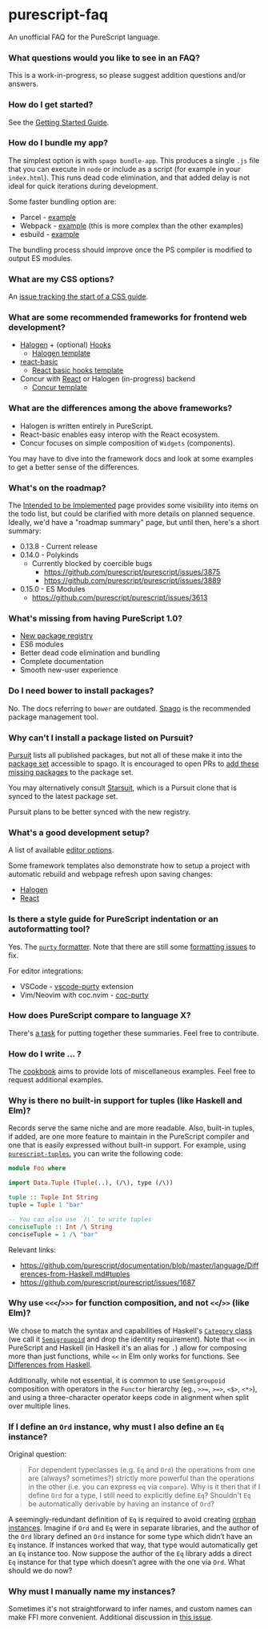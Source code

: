 # purescript-faq

An unofficial FAQ for the PureScript language.

### What questions would you like to see in an FAQ?

This is a work-in-progress, so please suggest addition questions and/or answers.

### How do I get started?

See the [Getting Started Guide](https://github.com/purescript/documentation/blob/master/guides/Getting-Started.md).

### How do I bundle my app?

The simplest option is with `spago bundle-app`. This produces a single `.js` file that you can execute in `node` or include as a script (for example in your `index.html`). This runs dead code elimination, and that added delay is not ideal for quick iterations during development.

Some faster bundling option are:

- Parcel - [example](https://github.com/purescript-halogen/purescript-halogen-template)
- Webpack - [example](https://github.com/milesfrain/tps-save-gist/tree/ace-mode-fixed) (this is more complex than the other examples)
- esbuild - [example](https://github.com/Mateiadrielrafael/purescript-halogen-template)

The bundling process should improve once the PS compiler is modified to output ES modules.

### What are my CSS options?

An [issue tracking the start of a CSS guide](https://github.com/purescript/documentation/issues/336).

### What are some recommended frameworks for frontend web development?

- [Halogen](https://github.com/purescript-halogen/purescript-halogen/) + (optional) [Hooks](https://github.com/thomashoneyman/purescript-halogen-hooks/)
  - [Halogen template](https://github.com/purescript-halogen/purescript-halogen-template/)
- [react-basic](https://github.com/lumihq/purescript-react-basic/)
  - [React basic hooks template](https://github.com/purescript-templates/react-basic-hooks)
- Concur with [React](https://github.com/purescript-concur/purescript-concur-react) or Halogen (in-progress) backend
  - [Concur template](https://github.com/purescript-concur/purescript-concur-starter)

### What are the differences among the above frameworks?

- Halogen is written entirely in PureScript.
- React-basic enables easy interop with the React ecosystem.
- Concur focuses on simple composition of `Widgets` (components).

You may have to dive into the framework docs and look at some examples to get a better sense of the differences.

### What's on the roadmap?

The [Intended to be Implemented](https://github.com/purescript/purescript/milestone/29) page provides some visibility into items on the todo list, but could be clarified with more details on planned sequence.
Ideally, we'd have a "roadmap summary" page, but until then, here's a short summary:

- 0.13.8 - Current release
- 0.14.0 - Polykinds
  - Currently blocked by coercible bugs
    - https://github.com/purescript/purescript/issues/3875
    - https://github.com/purescript/purescript/issues/3889
- 0.15.0 - ES Modules
  - https://github.com/purescript/purescript/issues/3613

### What's missing from having PureScript 1.0?

- [New package registry](https://github.com/purescript/registry)
- ES6 modules
- Better dead code elimination and bundling
- Complete documentation
- Smooth new-user experience

### Do I need bower to install packages?

No. The docs referring to `bower` are outdated. [Spago](https://github.com/purescript/spago) is the recommended package management tool.

### Why can't I install a package listed on Pursuit?

[Pursuit](https://pursuit.purescript.org/) lists all published packages, but not all of these make it into the [package set](https://github.com/purescript/package-sets/) accessible to spago. It is encouraged to open PRs to [add these missing packages](https://github.com/purescript/package-sets/blob/master/CONTRIBUTING.md#how-to-add-a-package-to-the-set) to the package set.

You may alternatively consult [Starsuit](https://spacchetti.github.io/starsuit/), which is a Pursuit clone that is synced to the latest package set.

Pursuit plans to be better synced with the new registry.

### What's a good development setup?

A list of available [editor options](https://github.com/purescript/documentation/blob/master/ecosystem/Editor-and-tool-support.md).

Some framework templates also demonstrate how to setup a project with automatic rebuild and webpage refresh upon saving changes:

- [Halogen](https://github.com/purescript-halogen/purescript-halogen-template)
- [React](https://github.com/purescript-templates/react-basic-hooks)

### Is there a style guide for PureScript indentation or an autoformatting tool?

Yes. The [`purty` formatter](https://gitlab.com/joneshf/purty/). Note that there are still some [formatting issues](https://gitlab.com/joneshf/purty/-/issues) to fix.

For editor integrations:

- VSCode - [vscode-purty](https://github.com/mvakula/vscode-purty) extension
- Vim/Neovim with coc.nvim - [coc-purty](https://github.com/leighman/coc-purty)

### How does PureScript compare to language X?

There's [a task](https://github.com/purescript/documentation/issues/334) for putting together these summaries. Feel free to contribute.

### How do I write ... ?

The [cookbook](https://github.com/JordanMartinez/purescript-cookbook) aims to provide lots of miscellaneous examples. Feel free to request additional examples.

### Why is there no built-in support for tuples (like Haskell and Elm)?

Records serve the same niche and are more readable. Also, built-in tuples, if added, are one more feature to maintain in the PureScript compiler and one that is easily expressed without built-in support. For example, using [`purescript-tuples`](https://pursuit.purescript.org/packages/purescript-tuples), you can write the following code:

```purs
module Foo where

import Data.Tuple (Tuple(..), (/\), type (/\))

tuple :: Tuple Int String
tuple = Tuple 1 "bar"

-- You can also use `/\` to write tuples
conciseTuple :: Int /\ String
conciseTuple = 1 /\ "bar"
```

Relevant links:

- https://github.com/purescript/documentation/blob/master/language/Differences-from-Haskell.md#tuples
- https://github.com/purescript/purescript/issues/1687

### Why use `<<<`/`>>>` for function composition, and not `<<`/`>>` (like Elm)?

We chose to match the syntax and capabilities of Haskell's [`Category` class](https://hackage.haskell.org/package/base-4.14.0.0/docs/Control-Category.html#t:Category) (we call it [`Semigroupoid`](https://pursuit.purescript.org/packages/purescript-prelude/docs/Control.Semigroupoid) and drop the identity requirement). Note that `<<<` in PureScript and Haskell (in Haskell it's an alias for `.`) allow for composing more than just functions, while `<<` in Elm only works for functions. See [Differences from Haskell](https://github.com/purescript/documentation/blob/master/language/Differences-from-Haskell.md#composition-operator).

Additionally, while not essential, it is common to use `Semigroupoid` composition with operators in the `Functor` hierarchy (eg., `>>=`, `>=>`, `<$>`, `<*>`), and using a three-character operator keeps code in alignment when split over multiple lines.

### If I define an `Ord` instance, why must I also define an `Eq` instance?

Original question:

> For dependent typeclasses (e.g. `Eq` and `Ord`) the operations from one are (always? sometimes?) strictly more powerful than the operations in the other (i.e. you can express `eq` via `compare`). Why is it then that if I define `Ord` for a type, I still need to explicitly define `Eq`? Shouldn't `Eq` be automatically derivable by having an instance of `Ord`?

A seemingly-redundant definition of `Eq` is required to avoid creating [orphan instances](https://github.com/purescript/documentation/blob/master/language/Type-Classes.md#orphan-instances). Imagine if `Ord` and `Eq` were in separate libraries, and the author of the `Ord` library defined an `Ord` instance for some type which didn’t have an `Eq` instance. If instances worked that way, that type would automatically get an `Eq` instance too. Now suppose the author of the `Eq` library adds a direct `Eq` instance for that type which doesn’t agree with the one via `Ord`. What should we do now?

### Why must I manually name my instances?

Sometimes it's not straightforward to infer names, and custom names can make FFI more convenient. Additional discussion in [this issue](https://github.com/purescript/purescript/issues/752).
